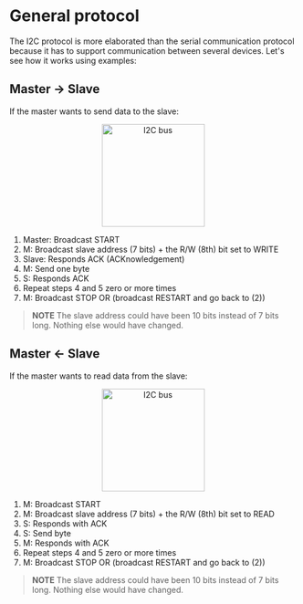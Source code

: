 # General protocol

The I2C protocol is more elaborated than the serial communication protocol because it has to support
communication between several devices. Let's see how it works using examples:

## Master -> Slave

If the master wants to send data to the slave:

<p align="center">
  <img height=180 title="I2C bus" class="white_bg" src="https://upload.wikimedia.org/wikipedia/commons/3/3e/I2C.svg">
</p>

1. Master: Broadcast START
2. M: Broadcast slave address (7 bits) + the R/W (8th) bit set to WRITE
3. Slave: Responds ACK (ACKnowledgement)
4. M: Send one byte
5. S: Responds ACK
6. Repeat steps 4 and 5 zero or more times
7. M: Broadcast STOP OR (broadcast RESTART and go back to (2))

> **NOTE** The slave address could have been 10 bits instead of 7 bits long. Nothing else would have
> changed.

## Master <- Slave

If the master wants to read data from the slave:

<p align="center">
<img height=180 title="I2C bus" class="white_bg" src="https://upload.wikimedia.org/wikipedia/commons/3/3e/I2C.svg">
</p>

1. M: Broadcast START
2. M: Broadcast slave address (7 bits) + the R/W (8th) bit set to READ
3. S: Responds with ACK
4. S: Send byte
5. M: Responds with ACK
6. Repeat steps 4 and 5 zero or more times
7. M: Broadcast STOP OR (broadcast RESTART and go back to (2))

> **NOTE** The slave address could have been 10 bits instead of 7 bits long. Nothing else would have
> changed.
